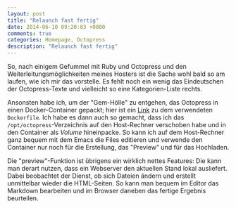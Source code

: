 ```yaml
---
layout: post
title: "Relaunch fast fertig"
date: 2014-06-10 09:20:03 +0000
comments: true
categories: Homepage, Octopress
description: "Relaunch fast fertig"
---
```


So, nach einigem Gefummel mit Ruby und Octopress und den
Weiterleitungsmöglichkeiten meines Hosters ist die Sache wohl bald so
am laufen, wie ich mir das vorstelle. Es fehlt noch ein wenig das
Eindeutschen der Octopress-Texte und vielleicht so eine
Kategorien-Liste rechts.

Ansonsten habe ich, um der "Gem-Hölle" zu entgehen, das Octopress in
einen Docker-Container gepackt; hier ist ein
[Link](http://blog.krrrcks.net/blog/2014/06/10/unicode-support-for-octopress/)
zu dem verwendeten `Dockerfile`. Ich habe es dann auch so gemacht,
dass ich das `/opt/octopress`-Verzeichnis auf den Host-Rechner
verschoben habe und in den Container als *Volume* hineinpacke. So kann
ich auf dem Host-Rechner ganz bequem mit dem Emacs die Files editieren
und verwende den Container nur noch für die Erstellung, das "Preview"
und für das Hochladen. 

Die "preview"-Funktion ist übrigens ein wirklich nettes Features: Die
kann man derart nutzen, dass ein Webserver den aktuellen Stand lokal
ausliefert. Dabei beobachtet der Dienst, ob sich Dateien ändern und
erstellt unmittelbar wieder die HTML-Seiten. So kann man bequem im
Editor das Markdown bearbeiten und im Browser daneben das fertige
Ergebnis beurteilen.
